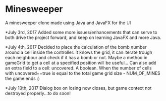 # Minesweeper
A minesweeper clone made using Java and JavaFX for the UI

*July 3rd, 2017
  Added some more issues/enhancements that can serve to both drive the project forward, and keep on learning JavaFX and more    Java.

*July 4th, 2017
  Decided to place the calculation of the bomb number around a cell inside the controller. It knows the grid, it can iterate trough each neighbour and check if it has a bomb or not. Maybe a method in gameGrid to get a cell at a specified position will be useful...
Can also add an extra field to a cell: uncovered. A boolean. When the number of cells with uncovered==true is equal to the total game grid size - NUM_OF_MINES the game ends :)

*July 10th, 2017
  Dialog box on losing now closes, but game context not destroyed properly...to do soon!
